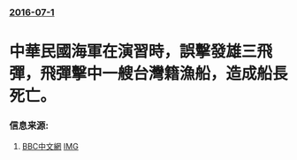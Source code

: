 ### [2016-07-1](/news/2016/07/1/index.md)

##### 
# 中華民國海軍在演習時，誤擊發雄三飛彈，飛彈擊中一艘台灣籍漁船，造成船長死亡。 




### 信息来源:

1. [BBC中文網](http://www.bbc.com/zhongwen/simp/china/2016/07/160701_taiwan_missile_mistake) [IMG](https://ichef.bbci.co.uk/news/ws/1024/branded_zhongwen/worldservice/live/assets/images/2016/07/01/160701095530_taiwan_defence_512x288_cna_nocredit.jpg)
